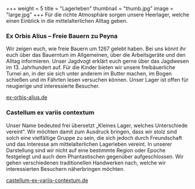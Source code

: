 +++
weight = 5
title = "Lagerleben"
thumbnail = "thumb.jpg"
image = "large.jpg"
+++
Für die richte Atmosphäre sorgen unsere Heerlager, welche einen Einblick in die mittelalterlichen Alltag geben.

### Ex Orbis Alius – Freie Bauern zu Peyna
Wir zeigen euch, wie freie Bauern um 1267 gelebt haben.
Bei uns könnt ihr euch über das Bauerntum im Allgemeinen, über die Arbeitsgeräte und den Alltag informieren.
Unser Jagdvogt erklärt euch gerne über das Jagdwesen im 13. Jahrhundert auf.
Für die Kinder bieten wir unsere freibäuerliche Turnei an, in der sie sich unter anderem im Butter machen,
im Bogen schießen und im Fährten lesen versuchen können. 
Unser Lager ist offen für neugierige und interessierte Besucher. 

[ex-orbis-alius.de](http://www.ex-orbis-alius.de)

### Castellum ex variis contextum
Unser Name bedeuted frei übersetzt „Kleines Lager, welches Unterschiede vereint“. 
Wir möchten damit zum Ausdruck bringen, dass wir stolz sind solch eine vielfältige Gruppe zu sein,
die sich jedoch durch Freundschaft und das Interesse am mittelalterlichen Lagerleben vereint. 
In unserer Darstellung sind wir nicht auf eine bestimmte Region oder Epoche festgelegt und auch dem Phantastischen gegenüber aufgeschlossen. 
Wir gehen verschiedenen traditionellen Handwerken nach, welche wir interessierten Besuchern näherbringen möchten.

[castellum-ex-variis-contextum.de](http://www.castellum-ex-variis-contextum.de)